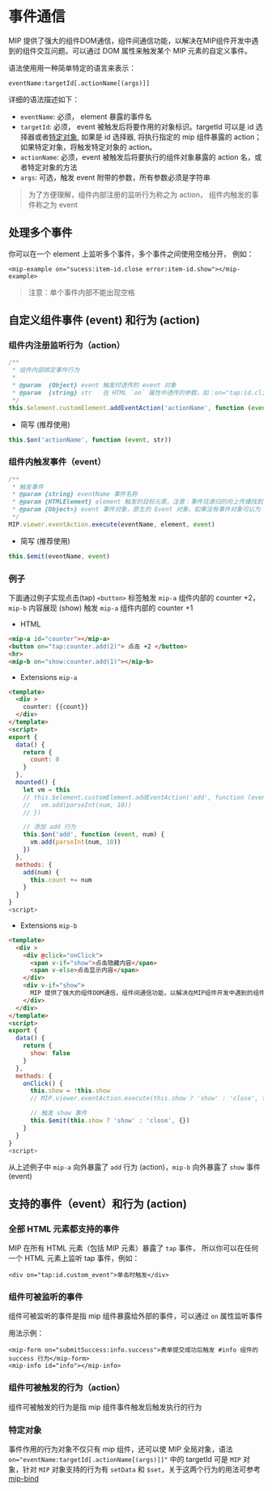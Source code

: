 # 事件通信

MIP 提供了强大的组件DOM通信，组件间通信功能，以解决在MIP组件开发中遇到的组件交互问题。可以通过 DOM 属性来触发某个 MIP 元素的自定义事件。

语法使用用一种简单特定的语言来表示：

```
eventName:targetId[.actionName[(args)]]
```

详细的语法描述如下：

- `eventName`: 必须， element 暴露的事件名
- `targetId`: 必须， event 被触发后将要作用的对象标识。targetId 可以是 id 选择器或者[特定对象](#特定对象), 如果是 id 选择器, 将执行指定的 mip 组件暴露的 action；如果特定对象，将触发特定对象的 action。
- `actionName`: 必须，event 被触发后将要执行的组件对象暴露的 action 名，或者特定对象的方法
- `args`: 可选，触发 event 附带的参数，所有参数必须是字符串

> 为了方便理解，组件内部注册的监听行为称之为 action， 组件内触发的事件称之为 event

## 处理多个事件

你可以在一个 element 上监听多个事件，多个事件之间使用空格分开， 例如：
```
<mip-example on="sucess:item-id.close error:item-id.show"></mip-example>
```

> 注意：单个事件内部不能出现空格

## 自定义组件事件 (event) 和行为 (action)

### 组件内注册监听行为（action）
```js
/**
 * 组件内部绑定事件行为
 *
 * @param  {Object} event 触发时透传的 event 对象
 * @param  {string} str   在 HTML `on` 属性中透传的参数，如：on="tap:id.click(test)"
 */
this.$element.customElement.addEventAction('actionName', function (event, str) {})
```

- 简写 (推荐使用)

```js
this.$on('actionName', function (event, str))
```

### 组件内触发事件（event）

```js
/**
 * 触发事件
 * @param {string} eventName 事件名称
 * @param {HTMLElement} element 触发的目标元素，注意：事件往递归的向上传播找到匹配 `on="eventName:xxx.xx` 并执行
 * @param {Object=} event 事件对象，原生的 Event 对象，如果没有事件对象可以为 {} 或不传 ，支持透传自定义参数，如：{userinfo: {}}
 */
MIP.viewer.eventAction.execute(eventName, element, event)
```

- 简写 (推荐使用)
```js
this.$emit(eventName, event)
```

### 例子

下面通过例子实现点击(tap) `<button>` 标签触发 `mip-a` 组件内部的 counter +2，`mip-b` 内容展现 (show) 触发 `mip-a` 组件内部的 counter +1

- HTML
```html
<mip-a id="counter"></mip-a>
<button on="tap:counter.add(2)"> 点击 +2 </button>
<hr>
<mip-b on="show:counter.add(1)"></mip-b>
```

- Extensions `mip-a`
```html
<template>
  <div >
    counter: {{count}}
  </div>
</template>
<script>
export {
  data() {
    return {
      count: 0
    }
  },
  mounted() {
    let vm = this
    // this.$element.customElement.addEventAction('add', function (event, num) {
    //   vm.add(parseInt(num, 10))
    // })

    // 添加 add 行为
    this.$on('add', function (event, num) {
      vm.add(parseInt(num, 10))
    })
  },
  methods: {
    add(num) {
      this.count += num
    }
  }
}
<script>
```

- Extensions `mip-b`
```html
<template>
  <div >
    <div @click="onClick">
      <span v-if="show">点击隐藏内容</span>
      <span v-else>点击显示内容</span>
    </div>
    <div v-if="show">
      MIP 提供了强大的组件DOM通信，组件间通信功能，以解决在MIP组件开发中遇到的组件交互问题。可以通过 DOM 属性来触发某个 MIP 元素的自定义事件。
    </div>
  </div>
</template>
<script>
export {
  data() {
    return {
      show: false
    }
  },
  methods: {
    onClick() {
      this.show = !this.show
      // MIP.viewer.eventAction.execute(this.show ? 'show' : 'close', this.$element, {})

      // 触发 show 事件
      this.$emit(this.show ? 'show' : 'close', {})
    }
  }
}
<script>
```

从上述例子中 `mip-a` 向外暴露了 `add` 行为 (action)，`mip-b` 向外暴露了 `show` 事件 (event)

## 支持的事件（event）和行为 (action)

### 全部 HTML 元素都支持的事件

MIP 在所有 HTML 元素（包括 MIP 元素）暴露了 `tap` 事件， 所以你可以在任何一个 HTML 元素上监听 tap 事件，例如：

```
<div on="tap:id.custom_event">单击时触发</div>
```

### 组件可被监听的事件

组件可被监听的事件是指 mip 组件暴露给外部的事件，可以通过 `on` 属性监听事件

用法示例：
```
<mip-form on="submitSuccess:info.success">表单提交成功后触发 #info 组件的 success 行为</mip-form>
<mip-info id="info"></mip-info>
```

### 组件可被触发的行为（action）

组件可被触发的行为是指 mip 组件事件触发后触发执行的行为

### 特定对象

事件作用的行为对象不仅只有 mip 组件，还可以使 MIP 全局对象，语法 `on="eventName:targetId[.actionName[(args)]]"` 中的 targetId 可是 `MIP` 对象，针对 `MIP` 对象支持的行为有 `setData` 和 `$set`，关于这两个行为的用法可参考[mip-bind](../extensions/builtin/mip-bind.md)
